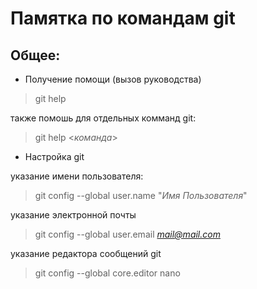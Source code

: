 # Памятка по командам git

## Общее:

* Получение помощи (вызов руководства)

>git help

также помошь для отдельных комманд git:

>git help <*команда*>

* Настройка git

указание имени пользователя:

>git config --global user.name "*Имя Пользователя*"

указание электронной почты

>git config --global user.email *mail@mail.com*

указание редактора сообщений git

>git config --global core.editor nano
